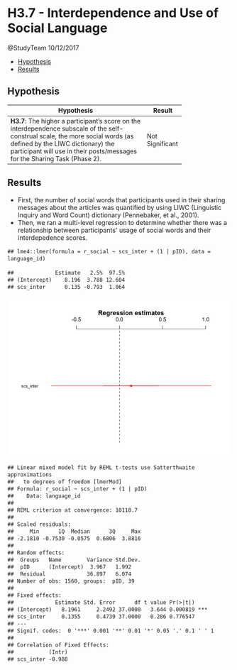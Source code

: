H3.7 - Interdependence and Use of Social Language
================
@StudyTeam
10/12/2017

-   [Hypothesis](#hypothesis)
-   [Results](#results)

Hypothesis
----------

<table style="width:78%;">
<colgroup>
<col width="72%" />
<col width="5%" />
</colgroup>
<thead>
<tr class="header">
<th>Hypothesis</th>
<th>Result</th>
</tr>
</thead>
<tbody>
<tr class="odd">
<td><strong>H3.7</strong>: The higher a participant’s score on the interdependence subscale of the self-construal scale, the more social words (as defined by the LIWC dictionary) the participant will use in their posts/messages for the Sharing Task (Phase 2).</td>
<td>Not Significant</td>
</tr>
</tbody>
</table>

Results
-------

-   First, the number of social words that participants used in their sharing messages about the articles was quantified by using LIWC (Linguistic Inquiry and Word Count) dictionary (Pennebaker, et al., 2001).
-   Then, we ran a multi-level regression to determine whether there was a relationship between participants' usage of social words and their interdepedence scores.

<!-- -->

    ## lme4::lmer(formula = r_social ~ scs_inter + (1 | pID), data = language_id)

    ##             Estimate   2.5%  97.5%
    ## (Intercept)    8.196  3.788 12.604
    ## scs_inter      0.135 -0.793  1.064

![](H3.7_files/figure-markdown_github-ascii_identifiers/unnamed-chunk-7-1.png)

    ## Linear mixed model fit by REML t-tests use Satterthwaite approximations
    ##   to degrees of freedom [lmerMod]
    ## Formula: r_social ~ scs_inter + (1 | pID)
    ##    Data: language_id
    ## 
    ## REML criterion at convergence: 10118.7
    ## 
    ## Scaled residuals: 
    ##     Min      1Q  Median      3Q     Max 
    ## -2.1810 -0.7530 -0.0575  0.6806  3.8816 
    ## 
    ## Random effects:
    ##  Groups   Name        Variance Std.Dev.
    ##  pID      (Intercept)  3.967   1.992   
    ##  Residual             36.897   6.074   
    ## Number of obs: 1560, groups:  pID, 39
    ## 
    ## Fixed effects:
    ##             Estimate Std. Error      df t value Pr(>|t|)    
    ## (Intercept)   8.1961     2.2492 37.0000   3.644 0.000819 ***
    ## scs_inter     0.1355     0.4739 37.0000   0.286 0.776547    
    ## ---
    ## Signif. codes:  0 '***' 0.001 '**' 0.01 '*' 0.05 '.' 0.1 ' ' 1
    ## 
    ## Correlation of Fixed Effects:
    ##           (Intr)
    ## scs_inter -0.988
